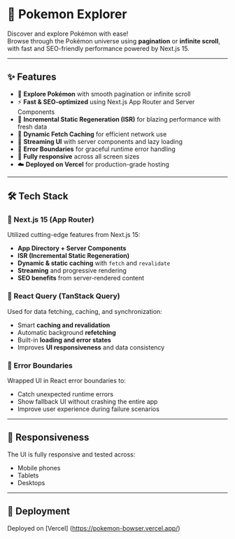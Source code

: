 # 🧭 Pokemon Explorer

Discover and explore Pokémon with ease!  
Browse through the Pokémon universe using **pagination** or **infinite scroll**, with fast and SEO-friendly performance powered by Next.js 15.

---

## ✨ Features

- 🔎 **Explore Pokémon** with smooth pagination or infinite scroll
- ⚡ **Fast & SEO-optimized** using Next.js App Router and Server Components
- 🔄 **Incremental Static Regeneration (ISR)** for blazing performance with fresh data
- 💾 **Dynamic Fetch Caching** for efficient network use
- 🧵 **Streaming UI** with server components and lazy loading
- 🚨 **Error Boundaries** for graceful runtime error handling
- 📱 **Fully responsive** across all screen sizes
- ☁️ **Deployed on Vercel** for production-grade hosting

---

## 🛠️ Tech Stack

### 🚀 Next.js 15 (App Router)

Utilized cutting-edge features from Next.js 15:

- **App Directory + Server Components**
- **ISR (Incremental Static Regeneration)**
- **Dynamic & static caching** with `fetch` and `revalidate`
- **Streaming** and progressive rendering
- **SEO benefits** from server-rendered content

### 🔄 React Query (TanStack Query)

Used for data fetching, caching, and synchronization:

- Smart **caching and revalidation**
- Automatic background **refetching**
- Built-in **loading and error states**
- Improves **UI responsiveness** and data consistency

### 🧯 Error Boundaries

Wrapped UI in React error boundaries to:

- Catch unexpected runtime errors
- Show fallback UI without crashing the entire app
- Improve user experience during failure scenarios

---

## 📱 Responsiveness

The UI is fully responsive and tested across:

- Mobile phones
- Tablets
- Desktops

---

## 🚀 Deployment

Deployed on [Vercel]
(https://pokemon-bowser.vercel.app/)
